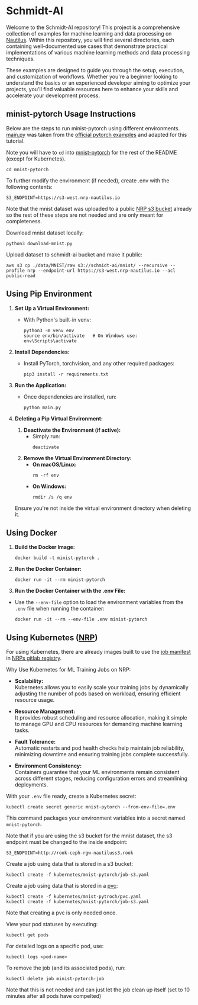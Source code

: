 # Schmidt-AI

Welcome to the Schmidt-AI repository! This project is a comprehensive collection of examples for machine learning and data processing on [Nautilus](https://nrp.ai/documentation/). Within this repository, you will find several directories, each containing well-documented use cases that demonstrate practical implementations of various machine learning methods and data processing techniques.

These examples are designed to guide you through the setup, execution, and customization of workflows. Whether you're a beginner looking to understand the basics or an experienced developer aiming to optimize your projects, you'll find valuable resources here to enhance your skills and accelerate your development process.


## minist-pytorch Usage Instructions

Below are the steps to run minist-pytorch using different environments. [main.py](/mnist-pytorch/main.py) was taken from the [official pytorch examples](https://github.com/pytorch/examples/blob/main/mnist/main.py) and adapted for this tutorial.

Note you will have to `cd` into [mnist-pytorch](/mnist-pytorch/) for the rest of the README (except for Kubernetes).
```
cd mnist-pytorch
```

To further modify the environment (if needed), create .env with the following contents:
```
S3_ENDPOINT=https://s3-west.nrp-nautilus.io

```

Note that the mnist dataset was uploaded to a public [NRP s3 bucket](https://nrp.ai/documentation/userdocs/storage/ceph-s3/) already so the rest of these steps are not needed and are only meant for completeness.

Download mnist dataset locally:
```
python3 download-mnist.py
```

Upload dataset to schmidt-ai bucket and make it public:
```
aws s3 cp ./data/MNIST/raw s3://schmidt-ai/mnist/ --recursive --profile nrp --endpoint-url https://s3-west.nrp-nautilus.io --acl public-read
```

## Using Pip Environment

1. **Set Up a Virtual Environment:**
    - With Python's built-in venv:
      ```
      python3 -m venv env
      source env/bin/activate   # On Windows use: env\Scripts\activate
      ```
2. **Install Dependencies:**
    - Install PyTorch, torchvision, and any other required packages:
      ```
      pip3 install -r requirements.txt
      ```
3. **Run the Application:**
    - Once dependencies are installed, run:
      ```
      python main.py
      ```
4. **Deleting a Pip Virtual Environment:**

    1. **Deactivate the Environment (if active):**
        - Simply run:
          ```
          deactivate
          ```
    2. **Remove the Virtual Environment Directory:**
        - **On macOS/Linux:**
          ```
          rm -rf env
          ```
        - **On Windows:**
          ```
          rmdir /s /q env
          ```

    Ensure you're not inside the virtual environment directory when deleting it.

## Using Docker

1. **Build the Docker Image:**
    ```
    docker build -t minist-pytorch .
    ```
2. **Run the Docker Container:**
    ```
    docker run -it --rm minist-pytorch
    ```
3. **Run the Docker Container with the .env File:**
  - Use the `--env-file` option to load the environment variables from the `.env` file when running the container:
    ```
    docker run -it --rm --env-file .env minist-pytorch
    ```

## Using Kubernetes ([NRP](https://nrp.ai/documentation/))
For using Kubernetes, there are already images built to use the [job manifest](/kubernetes/mnist-pytorch/job.yaml) in [NRPs gitlab registry](https://gitlab.nrp-nautilus.io/ndp/schmidt-ai/container_registry/5024).

Why Use Kubernetes for ML Training Jobs on NRP:
- **Scalability:**  
  Kubernetes allows you to easily scale your training jobs by dynamically adjusting the number of pods based on workload, ensuring efficient resource usage.

- **Resource Management:**  
  It provides robust scheduling and resource allocation, making it simple to manage GPU and CPU resources for demanding machine learning tasks.

- **Fault Tolerance:**  
  Automatic restarts and pod health checks help maintain job reliability, minimizing downtime and ensuring training jobs complete successfully.

- **Environment Consistency:**  
  Containers guarantee that your ML environments remain consistent across different stages, reducing configuration errors and streamlining deployments.

With your `.env` file ready, create a Kubernetes secret:
```
kubectl create secret generic mnist-pytorch --from-env-file=.env
```
This command packages your environment variables into a secret named `mnist-pytorch`.

Note that if you are using the s3 bucket for the mnist dataset, the s3 endpoint must be changed to the inside endpoint:
```
S3_ENDPOINT=http://rook-ceph-rgw-nautiluss3.rook

```

Create a job using data that is stored in a s3 bucket:
```
kubectl create -f kubernetes/mnist-pytorch/job-s3.yaml
```

Create a job using data that is stored in a [pvc](https://nrp.ai/documentation/userdocs/tutorial/storage/#creating-a-persistent-volume-claim):
```
kubectl create -f kubernetes/mnist-pytroch/pvc.yaml
kubectl create -f kubernetes/mnist-pytorch/job-s3.yaml
```
Note that creating a pvc is only needed once. 

View your pod statuses by executing:
```
kubectl get pods
```
For detailed logs on a specific pod, use:
```
kubectl logs <pod-name>
```

To remove the job (and its associated pods), run:
```
kubectl delete job minist-pytorch-job
```
Note that this is not needed and can just let the job clean up itself (set to 10 minutes after all pods have compelted)